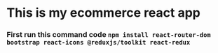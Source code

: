 # This is my ecommerce react app

### First run this command code `npm install react-router-dom bootstrap react-icons @reduxjs/toolkit react-redux`